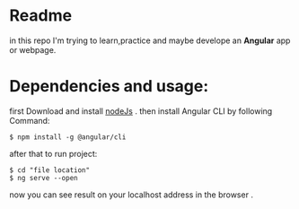 # Readme
in this repo I'm trying to learn,practice and maybe develope an **Angular** app or webpage.

# Dependencies and usage:
first Download and install [nodeJs](https://nodejs.org/en/) .
then install Angular CLI by following Command:
```
$ npm install -g @angular/cli
```
after that to run project:
```
$ cd "file location"
$ ng serve --open
```
now you can see result on your localhost address in the browser .

